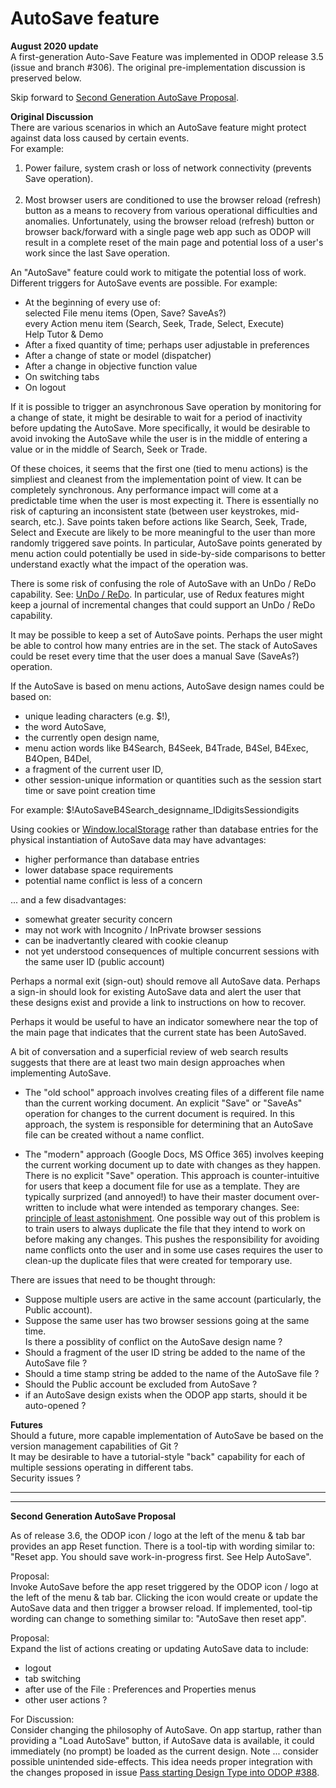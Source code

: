 # AutoSave feature

**August 2020 update**  
A first-generation Auto-Save Feature was implemented in ODOP release 3.5
(issue and branch #306).
The original pre-implementation discussion is preserved below.

Skip forward to [Second Generation AutoSave Proposal](AutoSaveFeature.html#secondgen).

**Original Discussion**  
There are various scenarios in which an AutoSave feature might protect against data loss 
caused by certain events.  
For example:   

1. Power failure, system crash or loss of network connectivity (prevents Save operation).   
&nbsp;
1. Most browser users are conditioned to use the browser reload (refresh) button as a means to 
recovery from various operational difficulties and anomalies. 
Unfortunately, using the browser reload (refresh) button or browser back/forward with a 
single page web app such as ODOP will result in a complete reset of the main page 
and potential loss of a user's work since the last Save operation.   

An "AutoSave" feature could work to mitigate the potential loss of work. 
Different triggers for AutoSave events are possible. 
For example:   
   *  At the beginning of every use of:   
   selected File menu items (Open, Save? SaveAs?)   
   every Action menu item (Search, Seek, Trade, Select, Execute)   
   Help Tutor & Demo
   * After a fixed quantity of time; perhaps user adjustable in preferences 
   * After a change of state or model (dispatcher)
   * After a change in objective function value
   * On switching tabs
   * On logout

If it is possible to trigger an asynchronous Save operation by monitoring for a change of state,
it might be desirable to wait for a period of inactivity before updating the AutoSave. 
More specifically, it would be desirable to avoid invoking the AutoSave while the user
is in the middle of entering a value or in the middle of Search, Seek or Trade.

Of these choices, it seems that the first one (tied to menu actions) is the simpliest 
and cleanest from the implementation point of view. 
It can be completely synchronous.
Any performance impact will come at a predictable time when the user is most expecting it.
There is essentially no risk of capturing an inconsistent state (between user keystrokes, mid-search, etc.).
Save points taken before actions like Search, Seek, Trade, Select and Execute are likely to be more
meaningful to the user than more randomly triggered save points.
In particular, AutoSave points generated by menu action could potentially be used in side-by-side
comparisons to better understand exactly what the impact of the operation was.

There is some risk of confusing the role of AutoSave with an UnDo / ReDo capability.
See: [UnDo / ReDo](UnDo_ReDo.html). 
In particular, use of Redux features might keep a journal of incremental changes that could support 
an UnDo / ReDo capability.  

It may be possible to keep a set of AutoSave points.
Perhaps the user might be able to control how many entries are in the set.
The stack of AutoSaves could be reset every time that the user does a manual Save (SaveAs?) operation.

If the AutoSave is based on menu actions, 
AutoSave design names could be based on: 
* unique leading characters (e.g. $!),
* the word AutoSave,
* the currently open design name,
* menu action words like B4Search, B4Seek, B4Trade, B4Sel, B4Exec, B4Open, B4Del,   
* a fragment of the current user ID,
* other session-unique information or quantities such as the session start time
or save point creation time

For example:
$!AutoSaveB4Search\_designname_IDdigitsSessiondigits

Using cookies or [Window.localStorage](https://developer.mozilla.org/en-US/docs/Web/API/Window/localStorage)
rather than database entries for the physical instantiation of AutoSave data may
have advantages:
* higher performance than database entries
* lower database space requirements
* potential name conflict is less of a concern

... and a few disadvantages:
* somewhat greater security concern
* may not work with Incognito / InPrivate browser sessions 
* can be inadvertantly cleared with cookie cleanup
* not yet understood consequences of multiple concurrent sessions with the same user ID (public account)

Perhaps a normal exit (sign-out) should remove all AutoSave data.
Perhaps a sign-in should look for existing AutoSave data and alert the user that these designs exist and 
provide a link to instructions on how to recover.

Perhaps it would be useful to have an indicator somewhere near the top of the main page
that indicates that the current state has been AutoSaved.

A bit of conversation and a superficial review of web search results suggests that there are
at least two main design approaches when implementing AutoSave. 
  + The "old school" approach involves creating files of a different file name than the current 
working document. 
An explicit "Save" or "SaveAs" operation for changes to the current document is required.
In this approach, the system is responsible for determining that an AutoSave file can be created 
without a name conflict.   

  + The "modern" approach (Google Docs, MS Office 365) involves keeping the current working document 
up to date with changes as they happen. 
There is no explicit "Save" operation. 
This approach is counter-intuitive for users that keep a document file for use as a template.
They are typically surprized (and annoyed!) to have their master document over-written to
include what were intended as temporary changes. 
See: [principle of least astonishment](https://en.wikipedia.org/wiki/Principle_of_least_astonishment).
One possible way out of this problem is to train users to always duplicate the file that they
intend to work on before making any changes. 
This pushes the responsibility for avoiding name conflicts onto the user and in some use cases
requires the user to clean-up the duplicate files that were created for temporary use.

There are issues that need to be thought through:
   + Suppose multiple users are active in the same account (particularly, the Public account).
   + Suppose the same user has two browser sessions going at the same time.   
   Is there a possiblity of conflict on the AutoSave design name ?
   + Should a fragment of the user ID string be added to the name of the AutoSave file ?
   + Should a time stamp string be added to the name of the AutoSave file ?
   + Should the Public account be excluded from AutoSave ?
   + if an AutoSave design exists when the ODOP app starts, should it be auto-opened ? 


**Futures**   
Should a future, more capable implementation of AutoSave be based on 
the version management capabilities of Git ?   
It may be desirable to have a tutorial-style "back" capability for each of multiple sessions
operating in different tabs.   
Security issues ?   

___

<a id="secondgen"></a>
___

**Second Generation AutoSave Proposal**  

As of release 3.6, the ODOP icon / logo at the left of the menu & tab bar provides an app Reset function. 
There is a tool-tip with wording similar to:
"Reset app. You should save work-in-progress first. See Help AutoSave".  

Proposal:  
Invoke AutoSave before the app reset triggered by the 
ODOP icon / logo at the left of the menu & tab bar. 
Clicking the icon would create or update the AutoSave data and then trigger a browser reload. 
If implemented, tool-tip wording can change to something similar to:
"AutoSave then reset app".

Proposal:  
Expand the list of actions creating or updating AutoSave data to include:
 - logout
 - tab switching 
 - after use of the File : Preferences and Properties menus 
 - other user actions ? 

For Discussion:  
Consider changing the philosophy of AutoSave.
On app startup, rather than providing a "Load AutoSave" button,
if AutoSave data is available, it could immediately (no prompt) be loaded as the current design. 
Note ... consider possible unintended side-effects. 
This idea needs proper integration with the changes proposed in issue
[Pass starting Design Type into ODOP #388](https://github.com/thegrumpys/odop/issues/388). 



